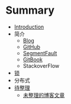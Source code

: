 # Summary

* [Introduction](README.md)
* 简介
  * [Blog](http://www.cnblogs.com/runforlove)
  * [GitHub](http://github.com/runforlove)
  * [SegmentFault](https://segmentfault.com/u/runforlove)
  * [GitBook](https://www.gitbook.com/@runforlove)
  * StackoverFlow
* [锁](chapter1.md)
* 分布式
* [待整理](dai-zheng-li.md)
  * [未整理的博客文章](to_be_sorted_out/test.md)

